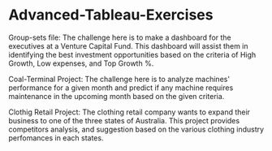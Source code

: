 # Advanced-Tableau-Exercises
Group-sets file: The challenge here is to make a dashboard for the executives at a Venture Capital Fund. This dashboard will assist them in identifying the best investment opportunities based on the criteria of High Growth, Low expenses, and Top Growth %.

Coal-Terminal Project: The challenge here is to analyze machines' performance for a given month and predict if any machine requires maintenance in the upcoming month based on the given criteria.

Clothig Retail Project: The clothing retail company wants to expand their business to one of the three states of Australia. This project provides competitors analysis, and suggestion based on the various clothing industry perfomances in each states.
